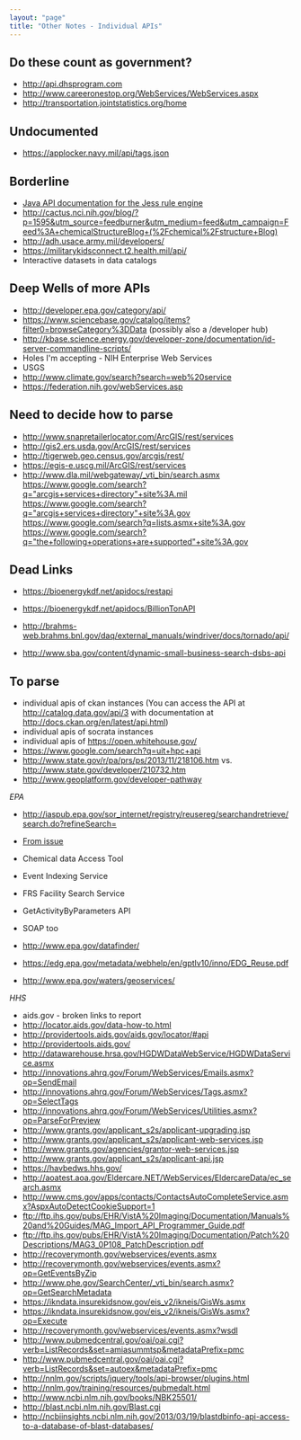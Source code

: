 ```yaml
---
layout: "page"
title: "Other Notes - Individual APIs"
---
```


## Do these count as government? 
* http://api.dhsprogram.com
* http://www.careeronestop.org/WebServices/WebServices.aspx
* http://transportation.jointstatistics.org/home

## Undocumented 
* https://applocker.navy.mil/api/tags.json

## Borderline
* [Java API documentation for the Jess rule engine](http://herzberg.ca.sandia.gov/docs/70/api/index.html)
* http://cactus.nci.nih.gov/blog/?p=1595&utm_source=feedburner&utm_medium=feed&utm_campaign=Feed%3A+chemicalStructureBlog+(%2Fchemical%2Fstructure+Blog)
* http://adh.usace.army.mil/developers/
* https://militarykidsconnect.t2.health.mil/api/
* Interactive datasets in data catalogs

## Deep Wells of more APIs
* http://developer.epa.gov/category/api/
* https://www.sciencebase.gov/catalog/items?filter0=browseCategory%3DData  (possibly also a /developer hub)
* http://kbase.science.energy.gov/developer-zone/documentation/id-server-commandline-scripts/
* Holes I'm accepting - NIH Enterprise Web Services
* USGS
* http://www.climate.gov/search?search=web%20service
* https://federation.nih.gov/webServices.asp


## Need to decide how to parse 
* http://www.snapretailerlocator.com/ArcGIS/rest/services
* http://gis2.ers.usda.gov/ArcGIS/rest/services
* http://tigerweb.geo.census.gov/arcgis/rest/
* https://egis-e.uscg.mil/ArcGIS/rest/services
* http://www.dla.mil/webgateway/_vti_bin/search.asmx
https://www.google.com/search?q="arcgis+services+directory"+site%3A.mil
https://www.google.com/search?q="arcgis+services+directory"+site%3A.gov
https://www.google.com/search?q=lists.asmx+site%3A.gov
https://www.google.com/search?q="the+following+operations+are+supported"+site%3A.gov


## Dead Links

* https://bioenergykdf.net/apidocs/restapi
* https://bioenergykdf.net/apidocs/BillionTonAPI

* http://brahms-web.brahms.bnl.gov/daq/external_manuals/windriver/docs/tornado/api/
* http://www.sba.gov/content/dynamic-small-business-search-dsbs-api


## To parse
* individual apis of ckan instances (You can access the API at http://catalog.data.gov/api/3 with documentation
at http://docs.ckan.org/en/latest/api.html)
* individual apis of socrata instances
* individual apis of https://open.whitehouse.gov/
* https://www.google.com/search?q=uit+hpc+api
* http://www.state.gov/r/pa/prs/ps/2013/11/218106.htm vs. http://www.state.gov/developer/210732.htm
* http://www.geoplatform.gov/developer-pathway

 *EPA* 
* http://iaspub.epa.gov/sor_internet/registry/reusereg/searchandretrieve/search.do?refineSearch=
* [From issue](https://github.com/GSA/slash-developer-pages/issues/49)
* Chemical data Access Tool
* Event Indexing Service
* FRS Facility Search Service
* GetActivityByParameters API
* SOAP too

* http://www.epa.gov/datafinder/
* https://edg.epa.gov/metadata/webhelp/en/gptlv10/inno/EDG_Reuse.pdf
* http://www.epa.gov/waters/geoservices/

 *HHS*
* aids.gov - broken links to report 
* http://locator.aids.gov/data-how-to.html
* http://providertools.aids.gov/aids.gov/locator/#api
* http://providertools.aids.gov/
* http://datawarehouse.hrsa.gov/HGDWDataWebService/HGDWDataService.asmx
* http://innovations.ahrq.gov/Forum/WebServices/Emails.asmx?op=SendEmail
* http://innovations.ahrq.gov/Forum/WebServices/Tags.asmx?op=SelectTags
* http://innovations.ahrq.gov/Forum/WebServices/Utilities.asmx?op=ParseForPreview
* http://www.grants.gov/applicant_s2s/applicant-upgrading.jsp
* http://www.grants.gov/applicant_s2s/applicant-web-services.jsp
* http://www.grants.gov/agencies/grantor-web-services.jsp
* http://www.grants.gov/applicant_s2s/applicant-api.jsp
* https://havbedws.hhs.gov/
* http://aoatest.aoa.gov/Eldercare.NET/WebServices/EldercareData/ec_search.asmx
* http://www.cms.gov/apps/contacts/ContactsAutoCompleteService.asmx?AspxAutoDetectCookieSupport=1
* ftp://ftp.ihs.gov/pubs/EHR/VistA%20Imaging/Documentation/Manuals%20and%20Guides/MAG_Import_API_Programmer_Guide.pdf
* ftp://ftp.ihs.gov/pubs/EHR/VistA%20Imaging/Documentation/Patch%20Descriptions/MAG3_0P108_PatchDescription.pdf
* http://recoverymonth.gov/webservices/events.asmx
* http://recoverymonth.gov/webservices/events.asmx?op=GetEventsByZip
* http://www.phe.gov/SearchCenter/_vti_bin/search.asmx?op=GetSearchMetadata
* https://ikndata.insurekidsnow.gov/eis_v2/ikneis/GisWs.asmx
* https://ikndata.insurekidsnow.gov/eis_v2/ikneis/GisWs.asmx?op=Execute
* http://recoverymonth.gov/webservices/events.asmx?wsdl
* http://www.pubmedcentral.gov/oai/oai.cgi?verb=ListRecords&set=amiasummtsp&metadataPrefix=pmc
* http://www.pubmedcentral.gov/oai/oai.cgi?verb=ListRecords&set=autoex&metadataPrefix=pmc
* http://nnlm.gov/scripts/jquery/tools/api-browser/plugins.html
* http://nnlm.gov/training/resources/pubmedalt.html
* http://www.ncbi.nlm.nih.gov/books/NBK25501/
* http://blast.ncbi.nlm.nih.gov/Blast.cgi
* http://ncbiinsights.ncbi.nlm.nih.gov/2013/03/19/blastdbinfo-api-access-to-a-database-of-blast-databases/



